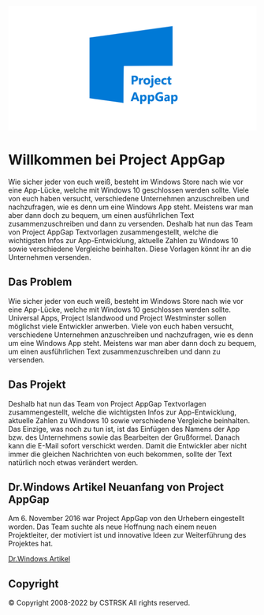 [![Project AppGap](https://raw.githubusercontent.com/CSTRSK/Project-AppGap/main/Logo/Project%20AppGap%20Logo.png "Project AppGap")](https://github.com/CSTRSK/Project-AppGap/ "Project AppGap")
# Willkommen bei Project AppGap

Wie sicher jeder von euch weiß, besteht im Windows Store nach wie vor eine App-Lücke, welche mit Windows 10 geschlossen werden sollte. Viele von euch haben versucht, verschiedene Unternehmen anzuschreiben und nachzufragen, wie es denn um eine Windows App steht. Meistens war man aber dann doch zu bequem, um einen ausführlichen Text zusammenzuschreiben und dann zu versenden.
Deshalb hat nun das Team von Project AppGap Textvorlagen zusammengestellt, welche die wichtigsten Infos zur App-Entwicklung, aktuelle Zahlen zu Windows 10 sowie verschiedene Vergleiche beinhalten. Diese Vorlagen könnt ihr an die Unternehmen versenden.

## Das Problem
Wie sicher jeder von euch weiß, besteht im Windows Store nach wie vor eine App-Lücke, welche mit Windows 10 geschlossen werden sollte. Universal Apps, Project Islandwood und Project Westminster sollen möglichst viele Entwickler anwerben. Viele von euch haben versucht, verschiedene Unternehmen anzuschreiben und nachzufragen, wie es denn um eine Windows App steht. Meistens war man aber dann doch zu bequem, um einen ausführlichen Text zusammenzuschreiben und dann zu versenden.

## Das Projekt
Deshalb hat nun das Team von Project AppGap Textvorlagen zusammengestellt, welche die wichtigsten Infos zur App-Entwicklung, aktuelle Zahlen zu Windows 10 sowie verschiedene Vergleiche beinhalten. Das Einzige, was noch zu tun ist, ist das Einfügen des Namens der App bzw. des Unternehmens sowie das Bearbeiten der Grußformel. Danach kann die E-Mail sofort verschickt werden. Damit die Entwickler aber nicht immer die gleichen Nachrichten von euch bekommen, sollte der Text natürlich noch etwas verändert werden.

## Dr.Windows Artikel Neuanfang von Project AppGap
Am 6. November 2016 war Project AppGap von den Urhebern eingestellt worden. Das Team suchte als neue Hoffnung nach einem neuen Projektleiter, der motiviert ist und innovative Ideen zur Weiterführung des Projektes hat.

[Dr.Windows Artikel](https://www.drwindows.de/news/11191-neuanfang-project-appgap "Dr.Windows Artikel")

## Copyright
© Copyright 2008-2022 by CSTRSK All rights reserved.
